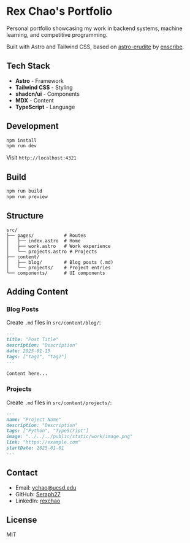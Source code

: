 # Rex Chao's Portfolio

Personal portfolio showcasing my work in backend systems, machine learning, and competitive programming.

Built with Astro and Tailwind CSS, based on [astro-erudite](https://github.com/jktrn/astro-erudite) by [enscribe](https://enscribe.dev).

## Tech Stack

- **Astro** - Framework
- **Tailwind CSS** - Styling
- **shadcn/ui** - Components
- **MDX** - Content
- **TypeScript** - Language

## Development

```bash
npm install
npm run dev
```

Visit `http://localhost:4321`

## Build

```bash
npm run build
npm run preview
```

## Structure

```
src/
├── pages/           # Routes
│   ├── index.astro  # Home
│   ├── work.astro   # Work experience
│   └── projects.astro # Projects
├── content/
│   ├── blog/        # Blog posts (.md)
│   └── projects/    # Project entries
└── components/      # UI components
```

## Adding Content

### Blog Posts
Create `.md` files in `src/content/blog/`:
```markdown
---
title: "Post Title"
description: "Description"
date: 2025-01-15
tags: ["tag1", "tag2"]
---

Content here...
```

### Projects
Create `.md` files in `src/content/projects/`:
```markdown
---
name: "Project Name"
description: "Description"
tags: ["Python", "TypeScript"]
image: "../../../public/static/work/image.png"
link: "https://example.com"
startDate: 2025-01-01
---
```

## Contact

- Email: ychao@ucsd.edu
- GitHub: [Seraph27](https://github.com/Seraph27)
- LinkedIn: [rexchao](https://linkedin.com/in/rexchao)

## License

MIT